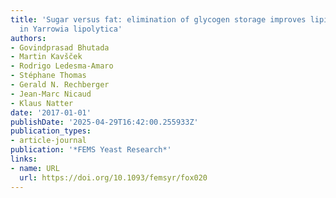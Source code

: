 ```yaml
---
title: 'Sugar versus fat: elimination of glycogen storage improves lipid accumulation
  in Yarrowia lipolytica'
authors:
- Govindprasad Bhutada
- Martin Kavšček
- Rodrigo Ledesma‐Amaro
- Stéphane Thomas
- Gerald N. Rechberger
- Jean‐Marc Nicaud
- Klaus Natter
date: '2017-01-01'
publishDate: '2025-04-29T16:42:00.255933Z'
publication_types:
- article-journal
publication: '*FEMS Yeast Research*'
links:
- name: URL
  url: https://doi.org/10.1093/femsyr/fox020
---
```

